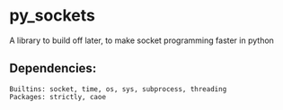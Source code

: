 # py_sockets
A library to build off later, to make socket programming faster in python


## Dependencies:
    Builtins: socket, time, os, sys, subprocess, threading
    Packages: strictly, caoe
